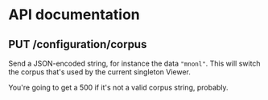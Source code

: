 # API documentation

## PUT /configuration/corpus

Send a JSON-encoded string, for instance the data `"mnonl"`.  This will switch
the corpus that's used by the current singleton Viewer.

You're going to get a 500 if it's not a valid corpus string, probably.
